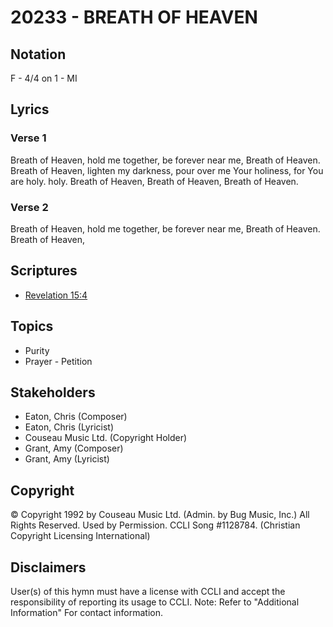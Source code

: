 # 20233 - BREATH OF HEAVEN

## Notation

F - 4/4 on 1 - MI

## Lyrics

### Verse 1

Breath of Heaven, hold me together,  be forever near me, Breath of Heaven.  Breath of Heaven, lighten my darkness, pour over me Your holiness,  for You are holy. holy.  Breath of Heaven,  Breath of Heaven, Breath of Heaven.

### Verse 2

Breath of Heaven, hold me together,  be forever near me, Breath of Heaven.  Breath of Heaven, 


## Scriptures

- [Revelation 15:4](https://www.biblegateway.com/passage/?search=Revelation%2015%3A4)

## Topics

- Purity
- Prayer - Petition

## Stakeholders

- Eaton, Chris (Composer)
- Eaton, Chris (Lyricist)
- Couseau Music Ltd. (Copyright Holder)
- Grant, Amy (Composer)
- Grant, Amy (Lyricist)

## Copyright

© Copyright 1992 by Couseau Music Ltd. (Admin. by Bug Music, Inc.) All Rights Reserved. Used by Permission. CCLI Song #1128784.
(Christian Copyright Licensing International)

## Disclaimers

User(s) of this hymn must have a license with CCLI and accept the responsibility of reporting its usage to CCLI.
Note: Refer to "Additional Information" For contact information.

